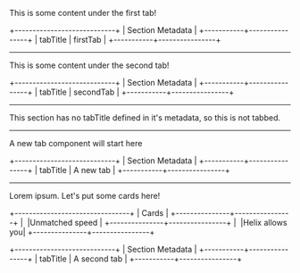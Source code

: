 This is some content under the first tab!

+----------------------------+
| Section Metadata           |
+-----------+----------------+
| tabTitle  |      firstTab  |
+-----------+----------------+

---

This is some content under the second tab!

+----------------------------+
| Section Metadata           |
+-----------+----------------+
| tabTitle  |      secondTab |
+-----------+----------------+

---

This section has no tabTitle defined in it's metadata, so this is not tabbed.

---

A new tab component will start here

+----------------------------+
| Section Metadata           |
+-----------+----------------+
| tabTitle  |      A new tab |
+-----------+----------------+

---

Lorem ipsum. Let's put some cards here!

+--------------------------------+
| Cards                          |
+---------------+----------------+
| <img src="">  |Unmatched speed |
+---------------+----------------+
| <img src="">  |Helix allows you|
+---------------+----------------+

+----------------------------+
| Section Metadata           |
+-----------+----------------+
| tabTitle  |   A second tab |
+-----------+----------------+